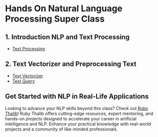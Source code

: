 # Hands On Natural Language Processing Super Class

## 1. Introduction NLP and Text Processing
<ul>
<li><a href="https://github.com/Muhammad-Ikhwan-Fathulloh/Hands-On-NLP-Super-Class/tree/main/Text_Preprocessing">Text Processing</a></li>
</ul>

## 2. Text Vectorizer and Preprocessing Text
<ul>
<li><a href="">Text Vectorizer</a></li>
<li><a href="">Text Query</a></li>
</ul>

## Get Started with NLP in Real-Life Applications
Looking to advance your NLP skills beyond this class? Check out [Ruby Thalib](https://www.rubythalib.ai/)! Ruby Thalib offers cutting-edge resources, expert mentoring, and hands-on projects designed to accelerate your career in artificial intelligence and NLP. Enhance your practical knowledge with real-world projects and a community of like-minded professionals.
